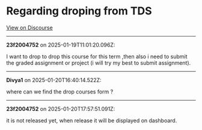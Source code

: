 # Regarding droping from TDS

[View on Discourse](https://discourse.onlinedegree.iitm.ac.in/t/regarding-droping-from-tds/164291)

---
**23f2004752** on 2025-01-19T11:01:20.096Z:

I want to drop to drop this course for this term ,then also i need to submit
the graded assignment or project (i will try my best to submit assignment).



---
**Divya1** on 2025-01-20T16:40:14.522Z:

where can we find the drop courses form ?



---
**23f2004752** on 2025-01-20T17:57:51.091Z:

it is not released yet, when release it will be displayed on dashboard.



